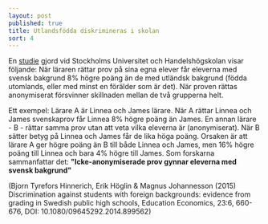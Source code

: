 ```yaml
---
layout: post
published: true
title: Utlandsfödda diskrimineras i skolan
sort: 4
---
```




En [studie](https://ezp.sub.su.se/login?url=http://search.ebscohost.com/login.aspx?direct=true&db=buh&AN=110071015&site=eds-live&scope=site) gjord vid Stockholms Universitet och Handelshögskolan visar följande: När läraren rättar prov på sina egna elever får eleverna med svensk bakgrund 8% högre poäng än de med utländsk bakgrund (födda utomlands, eller med minst en förälder som är det). När proven rättas anonymiserat försvinner skillnaden mellan de två grupperna helt.

Ett exempel: Lärare A är Linnea och James lärare. När A rättar Linnea och James svenskaprov får Linnea 8% högre poäng än James. En annan lärare - B - rättar samma prov utan att veta vilka eleverna är (anonymiserat). När B sätter betyg på Linnea och James får de lika höga poäng. Orsaken är att lärare A ger högre poäng än B till både Linnea och James, men 16% högre poäng till Linnea och bara 4% högre till James. Som forskarna sammanfattar det: **"Icke-anonymiserade prov gynnar eleverna med svensk bakgrund"**

(Bjorn Tyrefors Hinnerich, Erik Höglin & Magnus Johannesson (2015) Discrimination against students with foreign backgrounds: evidence from grading in Swedish public high schools, Education Economics, 23:6, 660-676, DOI: 10.1080/09645292.2014.899562)
